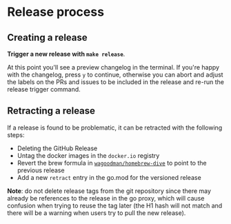 # Release process


## Creating a release

**Trigger a new release with `make release`**. 

At this point you'll see a preview changelog in the terminal. If you're happy with the 
changelog, press `y` to continue, otherwise you can abort and adjust the labels on the 
PRs and issues to be included in the release and re-run the release trigger command.


## Retracting a release

If a release is found to be problematic, it can be retracted with the following steps:

- Deleting the GitHub Release
- Untag the docker images in the `docker.io` registry
- Revert the brew formula in [`wagoodman/homebrew-dive`](https://github.com/wagoodman/homebrew-dive) to point to the previous release
- Add a new `retract` entry in the go.mod for the versioned release

**Note**: do not delete release tags from the git repository since there may already be references to the release
in the go proxy, which will cause confusion when trying to reuse the tag later (the H1 hash will not match and there
will be a warning when users try to pull the new release).
